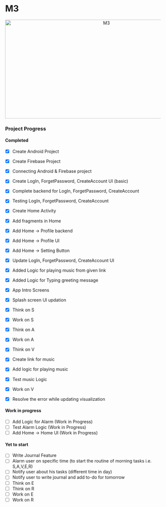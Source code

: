# M3
<center><img src="https://socialify.git.ci/iatharva/M3/image?description=1&font=Raleway&language=1&name=1&owner=1&stargazers=1&theme=Dark" alt="M3" width="640" height="320" />
</center>

### Project Progress

#### Completed

- [x] Create Android Project
- [x] Create Firebase Project
- [x] Connecting Android & Firebase project
- [x] Create LogIn, ForgetPassword, CreateAccount UI (basic)
- [x] Complete backend for LogIn, ForgetPassword, CreateAccount
- [x] Testing LogIn, ForgetPassword, CreateAccount
- [x] Create Home Activity
- [x] Add fragments in Home
- [x] Add Home -> Profile backend
- [x] Add Home -> Profile UI
- [x] Add Home -> Setting Button
- [x] Update LogIn, ForgetPassword, CreateAccount UI
- [x] Added Logic for playing music from given link
- [x] Added Logic for Typing greeting message 
- [x] App Intro Screens
- [x] Splash screen UI updation
- [x] Think on S
- [x] Work on S
- [x] Think on A
- [x] Work on A
- [x] Think on V
- [x] Create link for music
- [x] Add logic for playing music
- [x] Test music Logic
- [x] Work on V
- [x] Resolve the error while updating visualization


#### Work in progress

- [ ] Add Logic for Alarm (Work in Progress)
- [ ] Test Alarm Logic (Work in Progress)
- [ ] Add Home -> Home UI (Work in Progress)

#### Yet to start

- [ ] Write Journal Feature
- [ ] Alarm user on specific time (to start the routine of morning tasks i.e. S,A,V,E,R)
- [ ] Notify user about his tasks (different time in day)
- [ ] Notify user to write journal and add to-do for tomorrow
- [ ] Think on E
- [ ] Think on R
- [ ] Work on E
- [ ] Work on R
